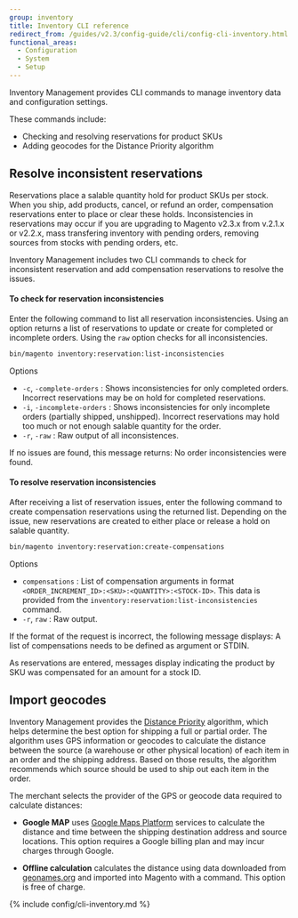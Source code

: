 ```yaml
---
group: inventory
title: Inventory CLI reference
redirect_from: /guides/v2.3/config-guide/cli/config-cli-inventory.html
functional_areas:
  - Configuration
  - System
  - Setup
---
```


Inventory Management provides CLI commands to manage inventory data and configuration settings.

These commands include:

- Checking and resolving reservations for product SKUs
- Adding geocodes for the Distance Priority algorithm

## Resolve inconsistent reservations

Reservations place a salable quantity hold for product SKUs per stock. When you ship, add products, cancel, or refund an order, compensation reservations enter to place or clear these holds. Inconsistencies in reservations may occur if you are upgrading to Magento v2.3.x from v.2.1.x or v2.2.x, mass transfering inventory with pending orders, removing sources from stocks with pending orders, etc.

Inventory Management includes two CLI commands to check for inconsistent reservation and add compensation reservations to resolve the issues.

#### To check for reservation inconsistencies

Enter the following command to list all reservation inconsistencies. Using an option returns a list of reservations to update or create for completed or incomplete orders. Using the `raw` option checks for all inconsistencies.

```bash
bin/magento inventory:reservation:list-inconsistencies
```

Options
- `-c`, `-complete-orders` : Shows inconsistencies for only completed orders. Incorrect reservations may be on hold for completed reservations.
- `-i`, `-incomplete-orders` : Shows inconsistencies for only incomplete orders (partially shipped, unshipped). Incorrect reservations may hold too much or not enough salable quantity for the order.
- `-r`, `-raw` : Raw output of all inconsistences.

If no issues are found, this message returns: No order inconsistencies were found.

#### To resolve reservation inconsistencies

After receiving a list of reservation issues, enter the following command to create compensation reservations using the returned list. Depending on the issue, new reservations are created to either place or release a hold on salable quantity.

```bash
bin/magento inventory:reservation:create-compensations
```

Options
- `compensations` : List of compensation arguments in format `<ORDER_INCREMENT_ID>:<SKU>:<QUANTITY>:<STOCK-ID>`. This data is provided from the `inventory:reservation:list-inconsistencies` command.
- `-r`, `raw` : Raw output.

If the format of the request is incorrect, the following message displays: A list of compensations needs to be defined as argument or STDIN.

As reservations are entered, messages display indicating the product by SKU was compensated for an amount for a stock ID.

## Import geocodes

Inventory Management provides the [Distance Priority](https://docs.magento.com/m2/ce/user_guide/catalog/inventory-configure-distance-priority.html) algorithm, which helps determine the best option for shipping a full or partial order. The algorithm uses GPS information or geocodes to calculate the distance between the source (a warehouse or other physical location) of each item in an order and the shipping address. Based on those results, the algorithm recommends which source should be used to ship out each item in the order.

The merchant selects the provider of the GPS or geocode data required to calculate distances:

* **Google MAP** uses [Google Maps Platform](https://cloud.google.com/maps-platform) services to calculate the distance and time between the shipping destination address and source locations. This option requires a Google billing plan and may incur charges through Google.

* **Offline calculation** calculates the distance using data downloaded from [geonames.org](https://www.geonames.org/) and imported into Magento with a command. This option is free of charge.


{% include config/cli-inventory.md %}
